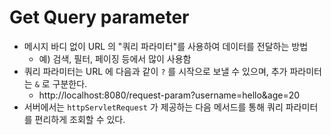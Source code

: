 # Get Query parameter
- 메시지 바디 없이 URL 의 "쿼리 파라미터"를 사용하여 데이터를 전달하는 방법
  - 예) 검색, 필터, 페이징 등에서 많이 사용함
- 쿼리 파라미터는 URL 에 다음과 같이 `?` 를 시작으로 보낼 수 있으며, 추가 파라미터는 `&` 로 구분한다.
  - http://localhost:8080/request-param?username=hello&age=20
- 서버에서는 `httpServletRequest` 가 제공하는 다음 메서드를 통해 쿼리 파라미터를 편리하게 조회할 수 있다.